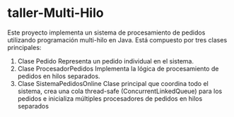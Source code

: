 # taller-Multi-Hilo

Este proyecto implementa un sistema de procesamiento de pedidos utilizando programación multi-hilo en Java. Está compuesto por tres clases principales:

1. Clase Pedido
Representa un pedido individual en el sistema.
2. Clase ProcesadorPedidos
Implementa la lógica de procesamiento de pedidos en hilos separados.
3. Clase SistemaPedidosOnline
Clase principal que coordina todo el sistema, crea una cola thread-safe (ConcurrentLinkedQueue) para los pedidos e inicializa múltiples procesadores de pedidos en hilos separados
